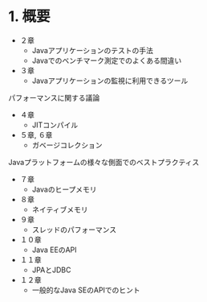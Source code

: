 # 1. 概要

* ２章
  * Javaアプリケーションのテストの手法
  * Javaでのベンチマーク測定でのよくある間違い
* ３章
  * Javaアプリケーションの監視に利用できるツール

パフォーマンスに関する議論

* ４章
  * JITコンパイル
* ５章, ６章
  * ガベージコレクション

Javaプラットフォームの様々な側面でのベストプラクティス

* ７章
  * Javaのヒープメモリ
* ８章
  * ネイティブメモリ
* ９章
  * スレッドのパフォーマンス
* １０章
  * Java EEのAPI
* １１章
  * JPAとJDBC
* １２章
  * 一般的なJava SEのAPIでのヒント